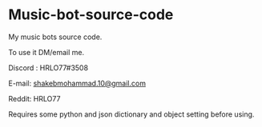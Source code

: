 # Music-bot-source-code
My music bots source code.

To use it DM/email me.

Discord : HRLO77#3508

E-mail: shakebmohammad.10@gmail.com

Reddit: HRLO77

Requires some python and json dictionary and object setting before using.
